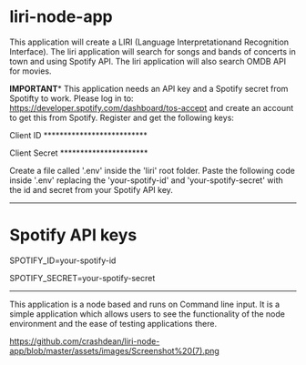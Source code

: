 # liri-node-app

This application will create a LIRI (Language Interpretationand Recognition Interface).  The liri application will search for songs and bands of concerts in town and using Spotify API.   The liri application will also search OMDB API for movies.

****IMPORTANT*****
This application needs an API key and a Spotify secret from Spotifty to work. Please log in to:
https://developer.spotify.com/dashboard/tos-accept and create an account to get this from Spotify.
Register and get the following keys:

Client ID **************************

Client Secret **********************

Create a file called '.env' inside the 'liri' root folder.  Paste the following code inside '.env' replacing the 'your-spotify-id' and 'your-spotify-secret' with the id and secret from your Spotify API key.

*********
# Spotify API keys

SPOTIFY_ID=your-spotify-id

SPOTIFY_SECRET=your-spotify-secret
**********
This application is a node based and runs on Command line input.  It is a simple application which allows users to see the functionality of the node environment and the ease of testing applications there.   


https://github.com/crashdean/liri-node-app/blob/master/assets/images/Screenshot%20(7).png
